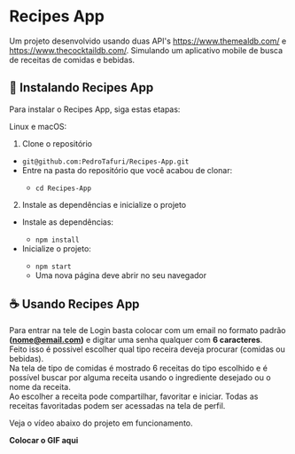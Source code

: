 # Recipes App

Um projeto desenvolvido usando duas API's https://www.themealdb.com/ e https://www.thecocktaildb.com/. Simulando um aplicativo mobile de busca de receitas de comidas e bebidas.

## 🚀 Instalando Recipes App

Para instalar o Recipes App, siga estas etapas:

Linux e macOS:
<ol><li>Clone o repositório</li></ol>
  <ul>
    <li><code>git@github.com:PedroTafuri/Recipes-App.git</code></li>
    <li>Entre na pasta do repositório que você acabou de clonar:</li>
  <ul><li><code>cd Recipes-App</code></li></ul>
  </ul>
<ol start=2><li>Instale as dependências e inicialize o projeto</li></ol>
<ul>
  <li>Instale as dependências:</li>
    <ul><li><code>npm install</code></li></ul>
  <li>Inicialize o projeto:</li>
    <ul>
      <li><code>npm start</code></li>
      <li>Uma nova página deve abrir no seu navegador</li>
    </ul>
</ul>


## ☕ Usando Recipes App
Para entrar na tele de Login basta colocar com um email no formato padrão <b>(nome@email.com)</b> e digitar uma senha qualquer com <b>6 caracteres</b>.<br>
Feito isso é possivel escolher qual tipo receira deveja procurar (comidas ou bebidas). <br>
Na tela de tipo de comidas é mostrado 6 receitas do tipo escolhido e é possível buscar por alguma receita usando o ingrediente desejado ou o nome da receita.<br>
Ao escolher a receita pode compartilhar, favoritar e iniciar. Todas as receitas favoritadas podem ser acessadas na tela de perfil.<br>

Veja o vídeo abaixo do projeto em funcionamento.



**Colocar o GIF aqui**
